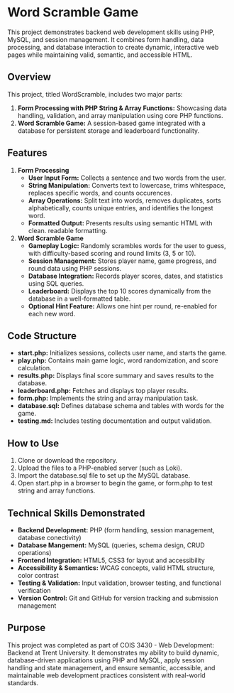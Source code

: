 # Word Scramble Game

This project demonstrates backend web development skills using PHP, MySQL, and session management. It combines form handling, data processing, and database interaction to create dynamic, interactive web pages while maintaining valid, semantic, and accessible HTML.

## Overview

This project, titled WordScramble, includes two major parts:
1. **Form Processing with PHP String & Array Functions:** Showcasing data handling, validation, and array manipulation using core PHP functions. 
2. **Word Scramble Game:** A session-based game integrated with a database for persistent storage and leaderboard functionality.

## Features

1. **Form Processing**
   * **User Input Form:** Collects a sentence and two words from the user.
   * **String Manipulation:** Converts text to lowercase, trims whitespace, replaces specific words, and counts occurences.
   * **Array Operations:** Split text into words, removes duplicates, sorts alphabetically, counts unique entries, and identifies the longest word.
   * **Formatted Output:** Presents results using semantic HTML with clean. readable formatting.
2. **Word Scramble Game**
   * **Gameplay Logic:** Randomly scrambles words for the user to guess, with difficulty-based scoring and round limits (3, 5 or 10).
   * **Session Management:** Stores player name, game progress, and round data using PHP sessions.
   * **Database Integration:** Records player scores, dates, and statistics using SQL queries.
   * **Leaderboard:** Displays the top 10 scores dynamically from the database in a well-formatted table.
   * **Optional Hint Feature:** Allows one hint per round, re-enabled for each new word.

## Code Structure

* **start.php:** Initializes sessions, collects user name, and starts the game.
* **play.php:** Contains main game logic, word randomization, and score calculation.
* **results.php:** Displays final score summary and saves results to the database.
* **leaderboard.php:** Fetches and displays top player results.
* **form.php:** Implements the string and array manipulation task.
* **database.sql:** Defines database schema and tables with words for the game.
* **testing.md:** Includes testing documentation and output validation.

## How to Use

1. Clone or download the repository.
2. Upload the files to a PHP-enabled server (such as Loki).
3. Import the database.sql file to set up the MySQL database.
4. Open start.php in a browser to begin the game, or form.php to test string and array functions.

## Technical Skills Demonstrated

* **Backend Development:** PHP (form handling, session management, database conectivity)
* **Database Mangement:** MySQL (queries, schema design, CRUD operations)
* **Frontend Integration:** HTML5, CSS3 for layout and accessibility
* **Accessibility & Semantics:** WCAG concepts, valid HTML structure, color contrast
* **Testing & Validation:** Input validation, browser testing, and functional verification
* **Version Control:** Git and GitHub for version tracking and submission management

## Purpose

This project was completed as part of COIS 3430 - Web Development: Backend at Trent University. It demonstrates my ability to build dynamic, database-driven applications using PHP and MySQL, apply session handling and state management, and ensure semantic, accessible, and maintainable web development practices consistent with real-world standards.